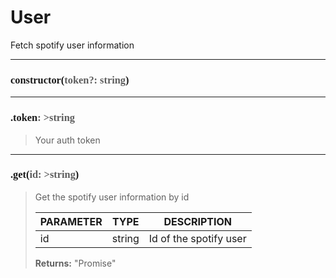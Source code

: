 # User

Fetch spotify user information

---
<h3 style="font-family: consolas;" id="constructor">constructor(<font style="opacity: 0.7; font-weight: light;">token?: string</font>)</h3>


---
<h3 style="font-family: consolas;" id="token">.token<font style="opacity: 0.7; font-weight: light;">: >string</font></h3>

> Your auth token
> 

---
<h3 style="font-family: consolas;" id="get">.get(<font style="opacity: 0.7; font-weight: light;">id: >string</font>)</h3>

> Get the spotify user information by id
> 
> | PARAMETER   | TYPE    | DESCRIPTION    |
> |--------|---------|----------------|
> | id | string | Id of the spotify user |
> 
> **Returns:** "Promise<any>"